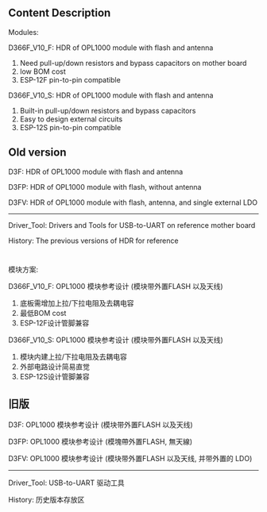 ## Content Description

Modules:

D366F_V10_F: HDR of OPL1000 module with flash and antenna <br>
1. Need pull-up/down resistors and bypass capacitors on mother board
2. low BOM cost
3. ESP-12F pin-to-pin compatible

D366F_V10_S: HDR of OPL1000 module with flash and antenna <br>
1. Built-in pull-up/down resistors and bypass capacitors
2. Easy to design external circuits
3. ESP-12S pin-to-pin compatible

Old version
------------------------------------------------------------------------------------------
D3F: HDR of OPL1000 module with flash and antenna

D3FP: HDR of OPL1000 module with flash, without antenna

D3FV: HDR of OPL1000 module with flash, antenna, and single external LDO

------------------------------------------------------------------------------------------
Driver_Tool: Drivers and Tools for USB-to-UART on reference mother board

History: The previous versions of HDR for reference

#

模块方案:

D366F_V10_F: OPL1000 模块参考设计 (模块带外置FLASH 以及天线) <br>
1. 底板需增加上拉/下拉电阻及去耦电容
2. 最低BOM cost
3. ESP-12F设计管脚兼容

D366F_V10_S: OPL1000 模块参考设计 (模块带外置FLASH 以及天线) <br>
1. 模块内建上拉/下拉电阻及去耦电容
2. 外部电路设计简易直觉
3. ESP-12S设计管脚兼容

旧版
------------------------------------------------------------------------------------------
D3F: OPL1000 模块参考设计 (模块带外置FLASH 以及天线)

D3FP: OPL1000 模块参考设计 (模塊帶外置FLASH, 無天線)

D3FV: OPL1000 模块参考设计 (模块带外置FLASH 以及天线, 并带外置的 LDO)

------------------------------------------------------------------------------------------
Driver_Tool: USB-to-UART 驱动工具

History: 历史版本存放区

